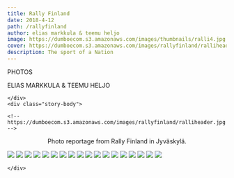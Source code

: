 ```yaml
---
title: Rally Finland
date: 2018-4-12
path: /rallyfinland
author: elias markkula & teemu heljo
image: https://dumboecom.s3.amazonaws.com/images/thumbnails/ralli4.jpg
cover: https://dumboecom.s3.amazonaws.com/images/rallyfinland/ralliheader.jpg
description: The sport of a Nation
---
```


<div class="story">
    <div class="story-meta"> 
        <p>PHOTOS</p>
        <p class="story-meta__author">ELIAS MARKKULA & TEEMU HELJO</p>
        
    </div>
    <div class="story-body">

    <!-- https://dumboecom.s3.amazonaws.com/images/rallyfinland/ralliheader.jpg -->
    
    
    
<p style="text-align:center">Photo reportage from Rally Finland in Jyväskylä. </p>

<img src="https://s3.eu-central-1.amazonaws.com/dumboecom/images/rallyfinland/ralli9.jpg">  

<img src="https://s3.eu-central-1.amazonaws.com/dumboecom/images/rallyfinland/JKL_Ralli-7.jpg"> 
<img src="https://s3.eu-central-1.amazonaws.com/dumboecom/images/rallyfinland/ralli6.jpg">
<img src="https://s3.eu-central-1.amazonaws.com/dumboecom/images/rallyfinland/ralli11.jpg">
<img src="https://s3.eu-central-1.amazonaws.com/dumboecom/images/rallyfinland/ralli10.jpg">
<img src="https://s3.eu-central-1.amazonaws.com/dumboecom/images/rallyfinland/ralli1.jpg">
<img src="https://s3.eu-central-1.amazonaws.com/dumboecom/images/rallyfinland/ralli2.jpg">
<img src="https://s3.eu-central-1.amazonaws.com/dumboecom/images/rallyfinland/ralli4.jpg">
<img src="https://s3.eu-central-1.amazonaws.com/dumboecom/images/rallyfinland/ralli3.jpg">

<img src="https://s3.eu-central-1.amazonaws.com/dumboecom/images/rallyfinland/ralli5.jpg">
<img src="https://s3.eu-central-1.amazonaws.com/dumboecom/images/rallyfinland/ralli13.jpg">
<img src="https://s3.eu-central-1.amazonaws.com/dumboecom/images/rallyfinland/ralli15.jpg">

<img src="https://s3.eu-central-1.amazonaws.com/dumboecom/images/rallyfinland/ralli7.jpg">
<img src="https://s3.eu-central-1.amazonaws.com/dumboecom/images/rallyfinland/ralli8.jpg">

<img src="https://s3.eu-central-1.amazonaws.com/dumboecom/images/rallyfinland/JKL_Ralli-2.jpg">

<img src="https://s3.eu-central-1.amazonaws.com/dumboecom/images/rallyfinland/JKL_Ralli-8.jpg">

<img src="https://s3.eu-central-1.amazonaws.com/dumboecom/images/rallyfinland/JKL_Ralli-5.jpg">
<img src="https://s3.eu-central-1.amazonaws.com/dumboecom/images/rallyfinland/ralli12.jpg">
       
    </div>
</div>